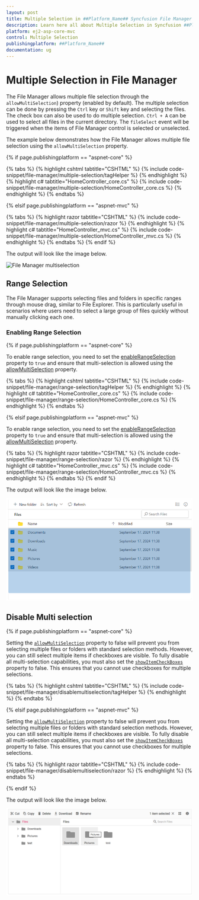 ```yaml
---
layout: post
title: Multiple Selection in ##Platform_Name## Syncfusion File Manager Control | Syncfusion
description: Learn here all about Multiple Selection in Syncfusion ##Platform_Name## File Manager control of Syncfusion Essential JS 2 and more.
platform: ej2-asp-core-mvc
control: Multiple Selection
publishingplatform: ##Platform_Name##
documentation: ug
---
```



# Multiple Selection in File Manager

The File Manager allows multiple file selection through the `allowMultiSelection`) property (enabled by default). The multiple selection can be done by pressing the `Ctrl` key or `Shift` key and selecting the files. The check box can also be used to do multiple selection. `Ctrl + A` can be used to select all files in the current directory. The `fileSelect` event will be triggered when the items of File Manager control is selected or unselected.

The example below demonstrates how the File Manager allows multiple file selection using the `allowMultiSelection` property.

{% if page.publishingplatform == "aspnet-core" %}

{% tabs %}
{% highlight cshtml tabtitle="CSHTML" %}
{% include code-snippet/file-manager/multiple-selection/tagHelper %}
{% endhighlight %}
{% highlight c# tabtitle="HomeController_core.cs" %}
{% include code-snippet/file-manager/multiple-selection/HomeController_core.cs %}
{% endhighlight %}
{% endtabs %}

{% elsif page.publishingplatform == "aspnet-mvc" %}

{% tabs %}
{% highlight razor tabtitle="CSHTML" %}
{% include code-snippet/file-manager/multiple-selection/razor %}
{% endhighlight %}
{% highlight c# tabtitle="HomeController_mvc.cs" %}
{% include code-snippet/file-manager/multiple-selection/HomeController_mvc.cs %}
{% endhighlight %}
{% endtabs %}
{% endif %}


The output will look like the image below.

![File Manager multiselection](./images/detailsview.png)

## Range Selection

The File Manager supports selecting files and folders in specific ranges through mouse drag, similar to File Explorer. This is particularly useful in scenarios where users need to select a large group of files quickly without manually clicking each one. 

### Enabling Range Selection

{% if page.publishingplatform == "aspnet-core" %}

To enable range selection, you need to set the [enableRangeSelection](https://help.syncfusion.com/cr/aspnetcore-js2/Syncfusion.EJ2.FileManager.FileManager.html#Syncfusion_EJ2_FileManager_FileManager_EnableRangeSelection) property to `true` and ensure that multi-selection is allowed using the [allowMultiSelection](https://help.syncfusion.com/cr/aspnetcore-js2/Syncfusion.EJ2.FileManager.FileManager.html#Syncfusion_EJ2_FileManager_FileManager_AllowMultiSelection) property.

{% tabs %}
{% highlight cshtml tabtitle="CSHTML" %}
{% include code-snippet/file-manager/range-selection/tagHelper %}
{% endhighlight %}
{% highlight c# tabtitle="HomeController_core.cs" %}
{% include code-snippet/file-manager/range-selection/HomeController_core.cs %}
{% endhighlight %}
{% endtabs %}

{% elsif page.publishingplatform == "aspnet-mvc" %}

To enable range selection, you need to set the [enableRangeSelection](https://help.syncfusion.com/cr/aspnetmvc-js2/syncfusion.ej2.filemanager.filemanager.html#Syncfusion_EJ2_FileManager_FileManager_EnableRangeSelection) property to `true` and ensure that multi-selection is allowed using the [allowMultiSelection](https://help.syncfusion.com/cr/aspnetmvc-js2/syncfusion.ej2.filemanager.filemanager.html#Syncfusion_EJ2_FileManager_FileManager_AllowMultiSelection) property.

{% tabs %}
{% highlight razor tabtitle="CSHTML" %}
{% include code-snippet/file-manager/range-selection/razor %}
{% endhighlight %}
{% highlight c# tabtitle="HomeController_mvc.cs" %}
{% include code-snippet/file-manager/range-selection/HomeController_mvc.cs %}
{% endhighlight %}
{% endtabs %}
{% endif %}

The output will look like the image below.

![File Manager rangeselection](./images/rangeselection.png)

## Disable Multi selection

{% if page.publishingplatform == "aspnet-core" %}

Setting the [`allowMultiSelection`](https://help.syncfusion.com/cr/aspnetcore-js2/syncfusion.ej2.filemanager.filemanager.html#Syncfusion_EJ2_FileManager_FileManager_AllowMultiSelection) property to false will prevent you from selecting multiple files or folders with standard selection methods. However, you can still select multiple items if checkboxes are visible. To fully disable all multi-selection capabilities, you must also set the [`showItemCheckBoxes`](https://help.syncfusion.com/cr/aspnetcore-js2/syncfusion.ej2.filemanager.filemanager.html#Syncfusion_EJ2_FileManager_FileManager_ShowItemCheckBoxes) property to false. This ensures that you cannot use checkboxes for multiple selections.

{% tabs %}
{% highlight cshtml tabtitle="CSHTML" %}
{% include code-snippet/file-manager/disablemultiselection/tagHelper %}
{% endhighlight %}
{% endtabs %}

{% elsif page.publishingplatform == "aspnet-mvc" %}

Setting the [`allowMultiSelection`](https://help.syncfusion.com/cr/aspnetmvc-js2/syncfusion.ej2.filemanager.filemanager.html#Syncfusion_EJ2_FileManager_FileManager_AllowMultiSelection) property to false will prevent you from selecting multiple files or folders with standard selection methods. However, you can still select multiple items if checkboxes are visible. To fully disable all multi-selection capabilities, you must also set the [`showItemCheckBoxes`](https://help.syncfusion.com/cr/aspnetmvc-js2/syncfusion.ej2.filemanager.filemanager.html#Syncfusion_EJ2_FileManager_FileManager_ShowItemCheckBoxes) property to false. This ensures that you cannot use checkboxes for multiple selections.

{% tabs %}
{% highlight razor tabtitle="CSHTML" %}
{% include code-snippet/file-manager/disablemultiselection/razor %}
{% endhighlight %}
{% endtabs %}

{% endif %}

The output will look like the image below.

![File Manager disable Multiselection](./images/disablemultiselection.png)